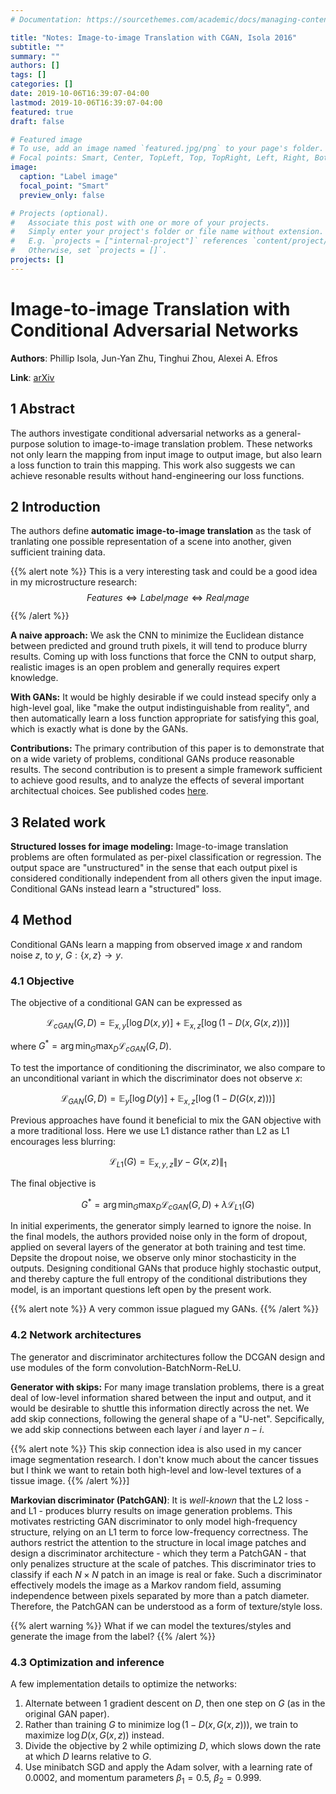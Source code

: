 ```yaml
---
# Documentation: https://sourcethemes.com/academic/docs/managing-content/

title: "Notes: Image-to-image Translation with CGAN, Isola 2016"
subtitle: ""
summary: ""
authors: []
tags: []
categories: []
date: 2019-10-06T16:39:07-04:00
lastmod: 2019-10-06T16:39:07-04:00
featured: true
draft: false

# Featured image
# To use, add an image named `featured.jpg/png` to your page's folder.
# Focal points: Smart, Center, TopLeft, Top, TopRight, Left, Right, BottomLeft, Bottom, BottomRight.
image:
  caption: "Label image"
  focal_point: "Smart"
  preview_only: false

# Projects (optional).
#   Associate this post with one or more of your projects.
#   Simply enter your project's folder or file name without extension.
#   E.g. `projects = ["internal-project"]` references `content/project/deep-learning/index.md`.
#   Otherwise, set `projects = []`.
projects: []
---
```


# Image-to-image Translation with Conditional Adversarial Networks

**Authors**: Phillip Isola, Jun-Yan Zhu, Tinghui Zhou, Alexei A. Efros

**Link**: [arXiv](https://arxiv.org/abs/1611.07004)

## 1 Abstract

The authors investigate conditional adversarial networks as a general-purpose solution to image-to-image translation problem. These networks not only learn the mapping from input image to output image, but also learn a loss function to train this mapping. This work also suggests we can achieve resonable results without hand-engineering our loss functions.

## 2 Introduction

The authors define **automatic image-to-image translation** as the task of tranlating one possible representation of a scene into another, given sufficient training data.

{{% alert note %}}
This is a very interesting task and could be a good idea in my microstructure research:
$$Features \Leftrightarrow Label_image \Leftrightarrow Real_image$$
{{% /alert %}}

**A naive approach:** We ask the CNN to minimize the Euclidean distance between predicted and ground truth pixels, it will tend to produce blurry results. Coming up with loss functions that force the CNN to output sharp, realistic images is an open problem and generally requires expert knowledge.

**With GANs:** It would be highly desirable if we could instead specify only a high-level goal, like "make the output indistinguishable from reality", and then automatically learn a loss function appropriate for satisfying this goal, which is exactly what is done by the GANs.

**Contributions:** The primary contribution of this paper is to demonstrate that on a wide variety of problems, conditional GANs produce reasonable results. The second contribution is to present a simple framework sufficient to achieve good results, and to analyze the effects of several important architectual choices. See published codes [here](https://github.com/phillipi/pix2pix).

## 3 Related work

**Structured losses for image modeling:** Image-to-image translation problems are often formulated as per-pixel classification or regression. The output space are "unstructured" in the sense that each output pixel is considered conditionally independent from all others given the input image. Conditional GANs instead learn a "structured" loss.

## 4 Method

Conditional GANs learn a mapping from observed image $x$ and random noise $z$, to $y$, $G: \{x, z\} \to y$.

### 4.1 Objective

The objective of a conditional GAN can be expressed as

$$\mathcal{L}_{cGAN}(G, D) = \mathbb{E}_{x, y}\left[ \log D(x,y) \right] + \mathbb{E}_{x,z} \left[ \log(1 - D(x, G(x, z))) \right]$$

where $G^* = \arg \min_G \max_D \mathcal{L}_{cGAN}(G, D)$.

To test the importance of conditioning the discriminator, we also compare to an unconditional variant in which the discriminator does not observe $x$:

$$\mathcal{L}_{GAN}(G, D) = \mathbb{E}_y\left[ \log D(y) \right] + \mathbb{E}_{x, z} \left[ \log (1 - D(G(x,z))) \right]$$

Previous approaches have found it beneficial to mix the GAN objective with a more traditional loss. Here we use L1 distance rather than L2 as L1 encourages less blurring:

$$\mathcal{L}_{L1}(G) = \mathbb{E}_{x, y, z} \lVert y - G(x, z) \rVert_1$$

The final objective is

$$G^* = \arg \min_G \max_D \mathcal{L}_{cGAN}(G, D) + \lambda \mathcal{L}_{L1}(G)$$

In initial experiments, the generator simply learned to ignore the noise. In the final models, the authors provided noise only in the form of dropout, applied on several layers of the generator at both training and test time. Depsite the dropout noise, we observe only minor stochasticity in the outputs. Designing conditional GANs that produce highly stochastic output, and thereby capture the full entropy of the conditional distributions they model, is an important questions left open by the present work.

{{% alert note %}}
A very common issue plagued my GANs.
{{% /alert %}}

### 4.2 Network architectures

The generator and discriminator architectures follow the DCGAN design and use modules of the form convolution-BatchNorm-ReLU.

**Generator with skips:** For many image translation problems, there is a great deal of low-level information shared between the input and output, and it would be desirable to shuttle this information directly across the net. We add skip connections, following the general shape of a "U-net". Sepcifically, we add skip connections between each layer $i$ and layer $n-i$.

{{% alert note %}}
This skip connection idea is also used in my cancer image segmentation research. I don't know much about the cancer tissues but I think we want to retain both high-level and low-level textures of a tissue image.
{{% /alert %}}]

**Markovian discriminator (PatchGAN)**: It is *well-known* that the L2 loss - and L1 - produces blurry results on image generation problems. This motivates restricting GAN discriminator to only model high-frequency structure, relying on an L1 term to force low-frequency correctness. The authors restrict the attention to the structure in local image patches and design a discriminator architecture - which they term a PatchGAN - that only penalizes structure at the scale of patches. This discriminator tries to classify if each $N \times N$ patch in an image is real or fake. Such a discriminator effectively models the image as a Markov random field, assuming independence between pixels separated by more than a patch diameter. Therefore, the PatchGAN can be understood as a form of texture/style loss.

{{% alert warning %}}
What if we can model the textures/styles and generate the image from the label?
{{% /alert %}}

### 4.3 Optimization and inference

A few implementation details to optimize the networks:

1. Alternate between 1 gradient descent on $D$, then one step on $G$ (as in the original GAN paper).
2. Rather than training $G$ to minimize $\log(1 - D(x, G(x,z)))$, we train to maximize $\log D(x, G(x, z))$ instead.
3. Divide the objective by 2 while optimizing $D$, which slows down the rate at which $D$ learns relative to $G$.
4. Use minibatch SGD and apply the Adam solver, with a learning rate of 0.0002, and momentum parameters $\beta_1 = 0.5$, $\beta_2 = 0.999$.
